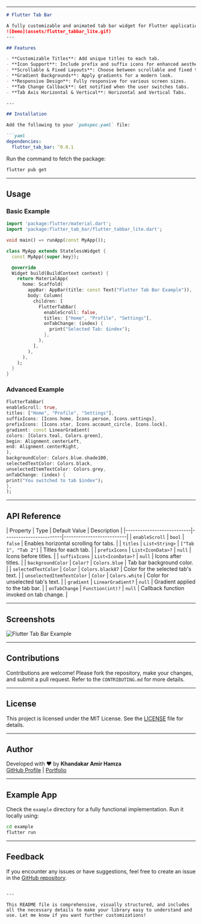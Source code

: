
---

```markdown
# Flutter Tab Bar

A fully customizable and animated tab bar widget for Flutter applications. Designed to make navigation intuitive and visually appealing, this package is perfect for creating modern and dynamic tab interfaces.
![Demo](assets/flutter_tabbar_lite.gif)
---

## Features

- **Customizable Titles**: Add unique titles to each tab.
- **Icon Support**: Include prefix and suffix icons for enhanced aesthetics.
- **Scrollable & Fixed Layouts**: Choose between scrollable and fixed tab bar layouts.
- **Gradient Backgrounds**: Apply gradients for a modern look.
- **Responsive Design**: Fully responsive for various screen sizes.
- **Tab Change Callback**: Get notified when the user switches tabs.
- **Tab Axis Horizontal & Vertical**: Horizontal and Vertical Tabs.

---

## Installation

Add the following to your `pubspec.yaml` file:

```yaml
dependencies:
  flutter_tab_bar: ^0.0.1
```

Run the command to fetch the package:

```bash
flutter pub get
```

---

## Usage

### Basic Example

```dart
import 'package:flutter/material.dart';
import 'package:flutter_tab_bar/flutter_tabbar_lite.dart';

void main() => runApp(const MyApp());

class MyApp extends StatelessWidget {
  const MyApp({super.key});

  @override
  Widget build(BuildContext context) {
    return MaterialApp(
      home: Scaffold(
        appBar: AppBar(title: const Text("Flutter Tab Bar Example")),
        body: Column(
          children: [
            FlutterTabBar(
              enableScroll: false,
              titles: ["Home", "Profile", "Settings"],
              onTabChange: (index) {
                print("Selected Tab: $index");
              },
            ),
          ],
        ),
      ),
    );
  }
}
```

### Advanced Example

```dart
FlutterTabBar(
enableScroll: true,
titles: ["Home", "Profile", "Settings"],
suffixIcons: [Icons.home, Icons.person, Icons.settings],
prefixIcons: [Icons.star, Icons.account_circle, Icons.lock],
gradient: const LinearGradient(
colors: [Colors.teal, Colors.green],
begin: Alignment.centerLeft,
end: Alignment.centerRight,
),
backgroundColor: Colors.blue.shade100,
selectedTextColor: Colors.black,
unselectedItemTextColor: Colors.grey,
onTabChange: (index) {
print("You switched to tab $index");
},
);
```

---

## API Reference

| Property                  | Type                   | Default Value           | Description                                                  |
|---------------------------|------------------------|--------------------------|
| `enableScroll`            | `bool`                | `false`                 | Enables horizontal scrolling for tabs.                      |
| `titles`                  | `List<String>`        | `["Tab 1", "Tab 2"]`    | Titles for each tab.                                         |
| `prefixIcons`             | `List<IconData>?`     | `null`                  | Icons before titles.                                         |
| `suffixIcons`             | `List<IconData>?`     | `null`                  | Icons after titles.                                          |
| `backgroundColor`         | `Color?`              | `Colors.blue`           | Tab bar background color.                                    |
| `selectedTextColor`       | `Color`               | `Colors.black87`        | Color for the selected tab's text.                          |
| `unselectedItemTextColor` | `Color`               | `Colors.white`          | Color for unselected tab's text.                            |
| `gradient`                | `LinearGradient?`     | `null`                  | Gradient applied to the tab bar.                            |
| `onTabChange`             | `Function(int)?`      | `null`                  | Callback function invoked on tab change.                    |

---

## Screenshots

![Flutter Tab Bar Example](https://via.placeholder.com/800x400?text=Screenshot+Placeholder)

---

## Contributions

Contributions are welcome! Please fork the repository, make your changes, and submit a pull request. Refer to the `CONTRIBUTING.md` for more details.

---

## License

This project is licensed under the MIT License. See the [LICENSE](LICENSE) file for details.

---

## Author

Developed with ❤️ by **Khandakar Amir Hamza**  
[GitHub Profile](https://github.com/kh1amirhamza) | [Portfolio](https://your-portfolio-link.com)

---

## Example App

Check the `example` directory for a fully functional implementation. Run it locally using:

```bash
cd example
flutter run
```

---

## Feedback

If you encounter any issues or have suggestions, feel free to create an issue in the [GitHub repository](https://github.com/kh1amirhamza/flutter_tabbar_lite).
```

---

This README file is comprehensive, visually structured, and includes all the necessary details to make your library easy to understand and use. Let me know if you want further customizations!